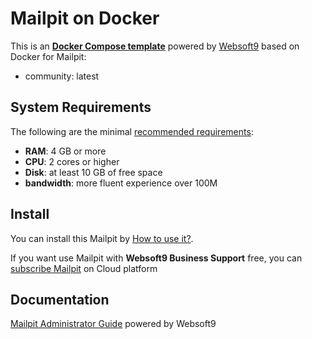 # Mailpit on Docker  

This is an **[Docker Compose template](https://github.com/Websoft9/docker-library)** powered by [Websoft9](https://www.websoft9.com) based on Docker for Mailpit:


 - community:  latest


## System Requirements

The following are the minimal [recommended requirements](https://mailpit.axllent.org):

* **RAM**: 4 GB or more
* **CPU**: 2 cores or higher
* **Disk**: at least 10 GB of free space
* **bandwidth**: more fluent experience over 100M  

## Install

You can install this Mailpit by [How to use it?](https://github.com/Websoft9/docker-library#how-to-use-it).   

If you want use Mailpit with **Websoft9 Business Support** free, you can [subscribe Mailpit](https://www.websoft9.com/apps) on Cloud platform

## Documentation

[Mailpit Administrator Guide](https://support.websoft9.com/docs/mailpit) powered by Websoft9